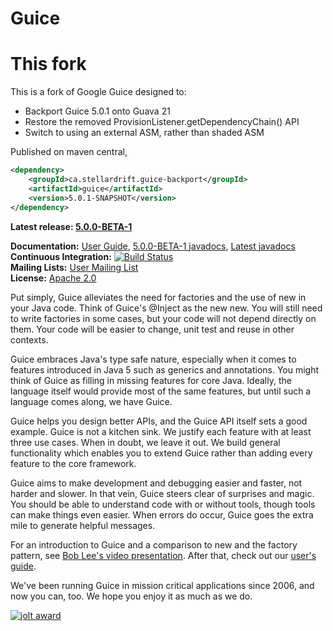 Guice
====

# This fork

This is a fork of Google Guice designed to:

- Backport Guice 5.0.1 onto Guava 21
- Restore the removed ProvisionListener.getDependencyChain() API
- Switch to using an external ASM, rather than shaded ASM

Published on maven central,

```xml
<dependency>
    <groupId>ca.stellardrift.guice-backport</groupId>
    <artifactId>guice</artifactId>
    <version>5.0.1-SNAPSHOT</version>
</dependency>

```

**Latest release: [5.0.0-BETA-1](https://github.com/google/guice/wiki/Guice500)**

**Documentation:** [User Guide](https://github.com/google/guice/wiki/Motivation), [5.0.0-BETA-1 javadocs](https://google.github.io/guice/api-docs/5.0.0-BETA-1/javadoc/index.html), [Latest javadocs](https://google.github.io/guice/api-docs/latest/javadoc/index.html) <br/>
**Continuous Integration:** [![Build Status](https://github.com/google/guice/workflows/continuous-integration/badge.svg)](https://github.com/google/guice/actions) <br/>
**Mailing Lists:** [User Mailing List](http://groups.google.com/group/google-guice) <br/>
**License:** [Apache 2.0](http://www.apache.org/licenses/LICENSE-2.0)

Put simply, Guice alleviates the need for factories and the use of new in your Java code. Think of Guice's @Inject as the new new. You will still need to write factories in some cases, but your code will not depend directly on them. Your code will be easier to change, unit test and reuse in other contexts.

Guice embraces Java's type safe nature, especially when it comes to features introduced in Java 5 such as generics and annotations. You might think of Guice as filling in missing features for core Java. Ideally, the language itself would provide most of the same features, but until such a language comes along, we have Guice.

Guice helps you design better APIs, and the Guice API itself sets a good example. Guice is not a kitchen sink. We justify each feature with at least three use cases. When in doubt, we leave it out. We build general functionality which enables you to extend Guice rather than adding every feature to the core framework.

Guice aims to make development and debugging easier and faster, not harder and slower. In that vein, Guice steers clear of surprises and magic. You should be able to understand code with or without tools, though tools can make things even easier. When errors do occur, Guice goes the extra mile to generate helpful messages.

For an introduction to Guice and a comparison to new and the factory pattern, see [Bob Lee's video presentation](https://www.youtube.com/watch?v=hBVJbzAagfs). After that, check out our [user's guide](https://github.com/google/guice/wiki/Motivation).

We've been running Guice in mission critical applications since 2006, and now you can, too. We hope you enjoy it as much as we do.

[![jolt award](https://user-images.githubusercontent.com/1885701/52603534-0d620380-2e1c-11e9-8cd5-95f0e141fcb0.png)](http://www.drdobbs.com/tools/winners-of-the-18th-jolt-product-excelle/207600666?pgno=6)
